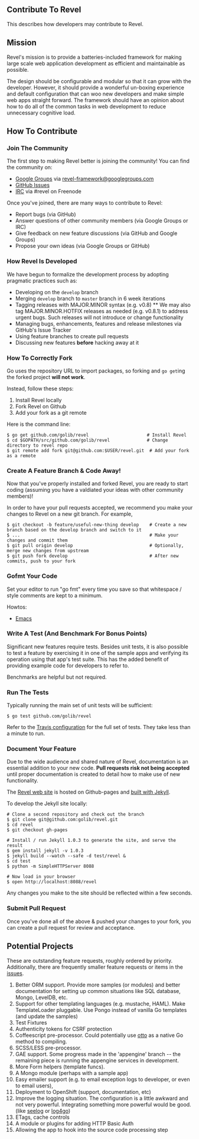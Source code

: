 ## Contribute To Revel

This describes how developers may contribute to Revel.

## Mission

Revel's mission is to provide a batteries-included framework for making large
scale web application development as efficient and maintainable as possible.

The design should be configurable and modular so that it can grow with the
developer. However, it should provide a wonderful un-boxing experience and
default configuration that can woo new developers and make simple web apps
straight forward. The framework should have an opinion about how to do all of the
common tasks in web development to reduce unnecessary cognitive load.

## How To Contribute

### Join The Community

The first step to making Revel better is joining the community! You can find the
community on:

* [Google Groups](https://groups.google.com/forum/#!forum/revel-framework) via [revel-framework@googlegroups.com](mailto:revel-framework@googlegroups.com)
* [GitHub Issues](https://github.com/golib/revel/issues)
* [IRC](http://webchat.freenode.net/?channels=%23revel&uio=d4) via #revel on Freenode

Once you've joined, there are many ways to contribute to Revel:

* Report bugs (via GitHub)
* Answer questions of other community members (via Google Groups or IRC)
* Give feedback on new feature discussions (via GitHub and Google Groups)
* Propose your own ideas (via Google Groups or GitHub)

### How Revel Is Developed

We have begun to formalize the development process by adopting pragmatic
practices such as:

* Developing on the `develop` branch
* Merging `develop` branch to `master` branch in 6 week iterations
* Tagging releases with MAJOR.MINOR syntax (e.g. v0.8)
** We may also tag MAJOR.MINOR.HOTFIX releases as needed (e.g. v0.8.1) to
address urgent bugs. Such releases will not introduce or change functionality
* Managing bugs, enhancements, features and release milestones via GitHub's Issue Tracker
* Using feature branches to create pull requests
* Discussing new features **before** hacking away at it


### How To Correctly Fork

Go uses the repository URL to import packages, so forking and `go get`ing the
forked project **will not work**.

Instead, follow these steps:

1. Install Revel locally
2. Fork Revel on Github
3. Add your fork as a git remote

Here is the command line:
```
$ go get github.com/golib/revel                      # Install Revel
$ cd $GOPATH/src/github.com/golib/revel              # Change directory to revel repo
$ git remote add fork git@github.com:$USER/revel.git  # Add your fork as a remote
```

### Create A Feature Branch & Code Away!

Now that you've properly installed and forked Revel, you are ready to start coding (assuming
you have a valdiated your ideas with other community members)!

In order to have your pull requests accepted, we recommend you make your changes to Revel on a
new git branch. For example,
```
$ git checkout -b feature/useful-new-thing develop    # Create a new branch based on the develop branch and switch to it
$ ...                                                 # Make your changes and commit them
$ git pull origin develop                             # Optionally, merge new changes from upstream
$ git push fork develop                               # After new commits, push to your fork
```

### Gofmt Your Code

Set your editor to run "go fmt" every time you save so that whitespace / style
comments are kept to a minimum.

Howtos:
* [Emacs](http://blog.golang.org/2013/01/go-fmt-your-code.html)

### Write A Test (And Benchmark For Bonus Points)

Significant new features require tests. Besides unit tests, it is also possible
to test a feature by exercising it in one of the sample apps and verifying its
operation using that app's test suite. This has the added benefit of providing
example code for developers to refer to.

Benchmarks are helpful but not required.

### Run The Tests

Typically running the main set of unit tests will be sufficient:

```
$ go test github.com/golib/revel
```

Refer to the
[Travis configuration](https://github.com/golib/revel/blob/master/.travis.yml)
for the full set of tests.  They take less than a minute to run.

### Document Your Feature

Due to the wide audience and shared nature of Revel, documentation is an essential
addition to your new code. **Pull requests risk not being accepted** until proper
documentation is created to detail how to make use of new functionality.

The [Revel web site](http://revel.github.io/) is hosted on Github-pages and
[built with Jekyll](https://help.github.com/articles/using-jekyll-with-pages).

To develop the Jekyll site locally:

	# Clone a second repository and check out the branch
	$ git clone git@github.com:golib/revel.git
	$ cd revel
	$ git checkout gh-pages

	# Install / run Jekyll 1.0.3 to generate the site, and serve the result
	$ gem install jekyll -v 1.0.3
	$ jekyll build --watch --safe -d test/revel &
	$ cd test
	$ python -m SimpleHTTPServer 8088

	# Now load in your browser
	$ open http://localhost:8088/revel

Any changes you make to the site should be reflected within a few seconds.

### Submit Pull Request

Once you've done all of the above & pushed your changes to your fork, you can create a pull request for review and acceptance.

## Potential Projects

These are outstanding feature requests, roughly ordered by priority.
Additionally, there are frequently smaller feature requests or items in the
[issues](https://github.com/golib/revel/issues?labels=contributor+ready&page=1&state=open).

1.  Better ORM support.  Provide more samples (or modules) and better documentation for setting up common situations like SQL database, Mongo, LevelDB, etc.
1.	Support for other templating languages (e.g. mustache, HAML).  Make TemplateLoader pluggable.  Use Pongo instead of vanilla Go templates (and update the samples)
1.	Test Fixtures
1.	Authenticity tokens for CSRF protection
1. Coffeescript pre-processor.  Could potentially use [otto](https://github.com/robertkrimen/otto) as a native Go method to compiling.
1.  SCSS/LESS pre-processor.
1.	GAE support.  Some progress made in the 'appengine' branch -- the remaining piece is running the appengine services in development.
1.  More Form helpers (template funcs).
1.	A Mongo module (perhaps with a sample app)
1.	Easy emailer support (e.g. to email exception logs to developer, or even to email users),
1.  Deployment to OpenShift (support, documentation, etc)
1.	Improve the logging situation.  The configuration is a little awkward and not very powerful.  Integrating something more powerful would be good. (like [seelog](https://github.com/cihub/seelog) or [log4go](https://code.google.com/p/log4go/))
1.	ETags, cache controls
1.	A module or plugins for adding HTTP Basic Auth
1.	Allowing the app to hook into the source code processing step
